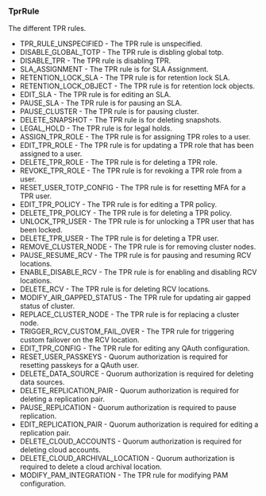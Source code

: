 ### TprRule
The different TPR rules.

- TPR_RULE_UNSPECIFIED - The TPR rule is unspecified.
- DISABLE_GLOBAL_TOTP - The TPR rule is disbling global totp.
- DISABLE_TPR - The TPR rule is disabling TPR.
- SLA_ASSIGNMENT - The TPR rule is for SLA Assignment.
- RETENTION_LOCK_SLA - The TPR rule is for retention lock SLA.
- RETENTION_LOCK_OBJECT - The TPR rule is for retention lock objects.
- EDIT_SLA - The TPR rule is for editing an SLA.
- PAUSE_SLA - The TPR rule is for pausing an SLA.
- PAUSE_CLUSTER - The TPR rule is for pausing cluster.
- DELETE_SNAPSHOT - The TPR rule is for deleting snapshots.
- LEGAL_HOLD - The TPR rule is for legal holds.
- ASSIGN_TPR_ROLE - The TPR rule is for assigning TPR roles to a user.
- EDIT_TPR_ROLE - The TPR rule is for updating a TPR role that has been assigned to a user.
- DELETE_TPR_ROLE - The TPR rule is for deleting a TPR role.
- REVOKE_TPR_ROLE - The TPR rule is for revoking a TPR role from a user.
- RESET_USER_TOTP_CONFIG - The TPR rule is for resetting MFA for a TPR user.
- EDIT_TPR_POLICY - The TPR rule is for editing a TPR policy.
- DELETE_TPR_POLICY - The TPR rule is for deleting a TPR policy.
- UNLOCK_TPR_USER - The TPR rule is for unlocking a TPR user that has been locked.
- DELETE_TPR_USER - The TPR rule is for deleting a TPR user.
- REMOVE_CLUSTER_NODE - The TPR rule is for removing cluster nodes.
- PAUSE_RESUME_RCV - The TPR rule is for pausing and resuming RCV locations.
- ENABLE_DISABLE_RCV - The TPR rule is for enabling and disabling RCV locations.
- DELETE_RCV - The TPR rule is for deleting RCV locations.
- MODIFY_AIR_GAPPED_STATUS - The TPR rule for updating air gapped status of cluster.
- REPLACE_CLUSTER_NODE - The TPR rule is for replacing a cluster node.
- TRIGGER_RCV_CUSTOM_FAIL_OVER - The TPR rule for triggering custom failover on the RCV location.
- EDIT_TPR_CONFIG - The TPR rule for editing any QAuth configuration.
- RESET_USER_PASSKEYS - Quorum authorization is required for resetting passkeys for a QAuth user.
- DELETE_DATA_SOURCE - Quorum authorization is required for deleting data sources.
- DELETE_REPLICATION_PAIR - Quorum authorization is required for deleting a replication pair.
- PAUSE_REPLICATION - Quorum authorization is required to pause replication.
- EDIT_REPLICATION_PAIR - Quorum authorization is required for editing a replication pair.
- DELETE_CLOUD_ACCOUNTS - Quorum authorization is required for deleting cloud accounts.
- DELETE_CLOUD_ARCHIVAL_LOCATION - Quorum authorization is required to delete a cloud archival location.
- MODIFY_PAM_INTEGRATION - The TPR rule for modifying PAM configuration.
